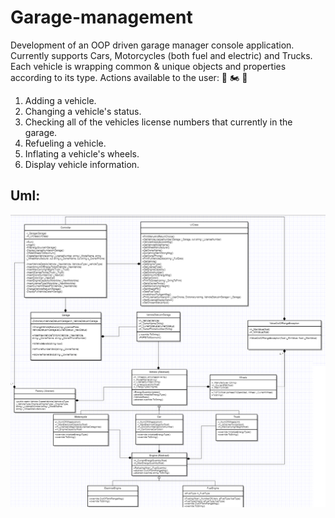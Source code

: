 # Garage-management

Development of an OOP driven garage manager console application.
Currently supports Cars, Motorcycles (both fuel and electric) and Trucks.
Each vehicle is wrapping common & unique objects and properties according to its type.
Actions available to the user: 🚗 🏍️ 🚚

1. Adding a vehicle.
2. Changing a vehicle's status.
3. Checking all of the vehicles license numbers that currently in the garage.
4. Refueling a vehicle.
5. Inflating a vehicle's wheels.
6. Display vehicle information.

## Uml:
![uml](screenshot1.png)
